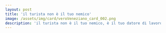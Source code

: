 ```yaml
---
layout: post
title: 'il turista non è il tuo nemico'
image: /assets/img/card/veroVeneziano_card_002.png
description: 'il turista non è il tuo nemico, è il tuo datore di lavoro'
---
```

